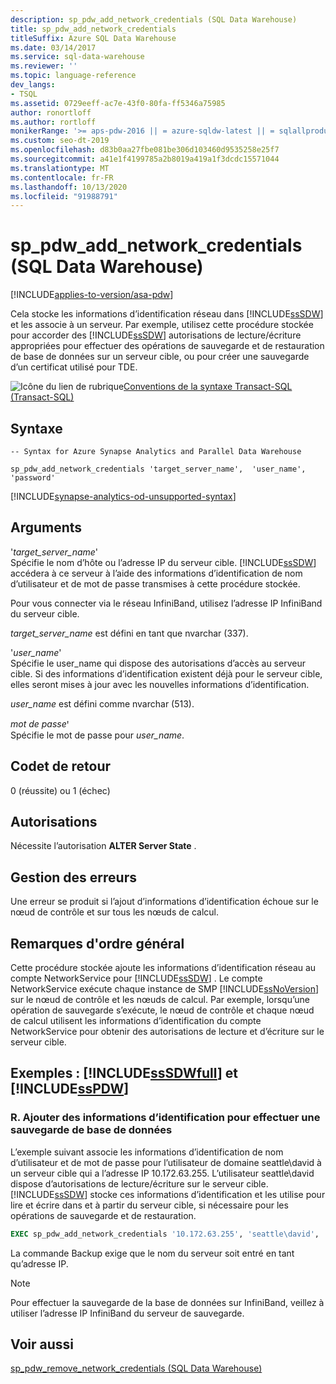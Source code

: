 ```yaml
---
description: sp_pdw_add_network_credentials (SQL Data Warehouse)
title: sp_pdw_add_network_credentials
titleSuffix: Azure SQL Data Warehouse
ms.date: 03/14/2017
ms.service: sql-data-warehouse
ms.reviewer: ''
ms.topic: language-reference
dev_langs:
- TSQL
ms.assetid: 0729eeff-ac7e-43f0-80fa-ff5346a75985
author: ronortloff
ms.author: rortloff
monikerRange: '>= aps-pdw-2016 || = azure-sqldw-latest || = sqlallproducts-allversions'
ms.custom: seo-dt-2019
ms.openlocfilehash: d83b0aa27fbe081be306d103460d9535258e25f7
ms.sourcegitcommit: a41e1f4199785a2b8019a419a1f3dcdc15571044
ms.translationtype: MT
ms.contentlocale: fr-FR
ms.lasthandoff: 10/13/2020
ms.locfileid: "91988791"
---
```

# <a name="sp_pdw_add_network_credentials-sql-data-warehouse"></a>sp_pdw_add_network_credentials (SQL Data Warehouse)
[!INCLUDE[applies-to-version/asa-pdw](../../includes/applies-to-version/asa-pdw.md)]

  Cela stocke les informations d’identification réseau dans [!INCLUDE[ssSDW](../../includes/sssdw-md.md)] et les associe à un serveur. Par exemple, utilisez cette procédure stockée pour accorder des [!INCLUDE[ssSDW](../../includes/sssdw-md.md)] autorisations de lecture/écriture appropriées pour effectuer des opérations de sauvegarde et de restauration de base de données sur un serveur cible, ou pour créer une sauvegarde d’un certificat utilisé pour TDE.  
  
 ![Icône du lien de rubrique](../../database-engine/configure-windows/media/topic-link.gif "Icône du lien de rubrique")[Conventions de la syntaxe Transact-SQL &#40;Transact-SQL&#41;](../../t-sql/language-elements/transact-sql-syntax-conventions-transact-sql.md)  
  
## <a name="syntax"></a>Syntaxe  
  
```syntaxsql  
-- Syntax for Azure Synapse Analytics and Parallel Data Warehouse  
  
sp_pdw_add_network_credentials 'target_server_name',  'user_name', 'password'  
```  

[!INCLUDE[synapse-analytics-od-unsupported-syntax](../../includes/synapse-analytics-od-unsupported-syntax.md)]

## <a name="arguments"></a>Arguments  
 '*target_server_name*'  
 Spécifie le nom d’hôte ou l’adresse IP du serveur cible. [!INCLUDE[ssSDW](../../includes/sssdw-md.md)] accédera à ce serveur à l’aide des informations d’identification de nom d’utilisateur et de mot de passe transmises à cette procédure stockée.  
  
 Pour vous connecter via le réseau InfiniBand, utilisez l’adresse IP InfiniBand du serveur cible.  
  
 *target_server_name* est défini en tant que nvarchar (337).  
  
 '*user_name*'  
 Spécifie le user_name qui dispose des autorisations d’accès au serveur cible. Si des informations d’identification existent déjà pour le serveur cible, elles seront mises à jour avec les nouvelles informations d’identification.  
  
 *user_name* est défini comme nvarchar (513).  
  
 *mot de passe*ꞌ  
 Spécifie le mot de passe pour *user_name*.  
  
## <a name="return-code-values"></a>Codet de retour  
 0 (réussite) ou 1 (échec)  
  
## <a name="permissions"></a>Autorisations  
 Nécessite l’autorisation **ALTER Server State** .  
  
## <a name="error-handling"></a>Gestion des erreurs  
 Une erreur se produit si l’ajout d’informations d’identification échoue sur le nœud de contrôle et sur tous les nœuds de calcul.  
  
## <a name="general-remarks"></a>Remarques d'ordre général  
 Cette procédure stockée ajoute les informations d’identification réseau au compte NetworkService pour [!INCLUDE[ssSDW](../../includes/sssdw-md.md)] . Le compte NetworkService exécute chaque instance de SMP [!INCLUDE[ssNoVersion](../../includes/ssnoversion-md.md)] sur le nœud de contrôle et les nœuds de calcul. Par exemple, lorsqu’une opération de sauvegarde s’exécute, le nœud de contrôle et chaque nœud de calcul utilisent les informations d’identification du compte NetworkService pour obtenir des autorisations de lecture et d’écriture sur le serveur cible.  
  
## <a name="examples-sssdwfull-and-sspdw"></a>Exemples : [!INCLUDE[ssSDWfull](../../includes/sssdwfull-md.md)] et [!INCLUDE[ssPDW](../../includes/sspdw-md.md)]  
  
### <a name="a-add-credentials-for-performing-a-database-backup"></a>R. Ajouter des informations d’identification pour effectuer une sauvegarde de base de données  
 L’exemple suivant associe les informations d’identification de nom d’utilisateur et de mot de passe pour l’utilisateur de domaine seattle\david à un serveur cible qui a l’adresse IP 10.172.63.255. L’utilisateur seattle\david dispose d’autorisations de lecture/écriture sur le serveur cible. [!INCLUDE[ssSDW](../../includes/sssdw-md.md)] stocke ces informations d’identification et les utilise pour lire et écrire dans et à partir du serveur cible, si nécessaire pour les opérations de sauvegarde et de restauration.  
  
```sql  
EXEC sp_pdw_add_network_credentials '10.172.63.255', 'seattle\david', '********';  
```  
  
 La commande Backup exige que le nom du serveur soit entré en tant qu’adresse IP.  
  
> [!NOTE]  
>  Pour effectuer la sauvegarde de la base de données sur InfiniBand, veillez à utiliser l’adresse IP InfiniBand du serveur de sauvegarde.  
  
## <a name="see-also"></a>Voir aussi  
 [sp_pdw_remove_network_credentials &#40;SQL Data Warehouse&#41;](../../relational-databases/system-stored-procedures/sp-pdw-remove-network-credentials-sql-data-warehouse.md)  
  
  

